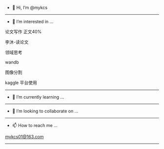 - 👋 Hi, I’m @mykcs

---

- 👀 I’m interested in ...

论文写作 正文40%

李沐-读论文

领域思考

wandb

图像分割

kaggle 平台使用

---

- 🌱 I’m currently learning ...

---

- 💞️ I’m looking to collaborate on ...

---

- 📫 How to reach me ...

mykcs01@163.com



<!---
mykcs/mykcs is a ✨ special ✨ repository because its `README.md` (this file) appears on your GitHub profile.
You can click the Preview link to take a look at your changes.
--->
********
